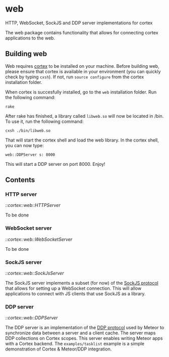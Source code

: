 # web
HTTP, WebSocket, SockJS and DDP server implementations for cortex

The web package contains functionality that allows for connecting cortex applications to the web. 

## Building web
Web requires [cortex](http://www.github.com/cortexlang/cortex) to be installed on your machine. Before building web, please ensure that cortex is available in your environment (you can quickly check by typing `cxsh`). If not, run `source configure` from the cortex installation folder.

When cortex is succesfully installed, go to the `web` installation folder. Run the following command:
```
rake
```
After rake has finished, a library called `libweb.so` will now be located in <web install dir>/bin. To use it, run the following command:
```
cxsh ./bin/libweb.so
```
That will start the cortex shell and load the web library. In the cortex shell, you can now type:
```
web::DDPServer s: 8000
```
This will start a DDP server on port 8000. Enjoy!

## Contents
### HTTP server
_::cortex::web::HTTPServer_

To be done

### WebSocket server
_::cortex::web::WebSocketServer_

To be done

### SockJS server
_::cortex::web::SockJsServer_

The SockJS server implements a subset (for now) of the [SockJS protocol](http://sockjs.github.io/sockjs-protocol/sockjs-protocol-0.3.3.html) that allows for setting up a WebSocket connection. 
This will allow applications to connect with JS clients that use SockJS as a library.

### DDP server
_::cortex::web::DDPServer_

The DDP server is an implementation of the [DDP protocol](https://www.meteor.com/ddp) used by Meteor to synchronize data between a server and a client cache. 
The server maps DDP collections on Cortex scopes. This server enables writing Meteor apps with a Cortex backend.
The `examples/tasklist` example is a simple demonstration of Cortex & Meteor/DDP integration.
